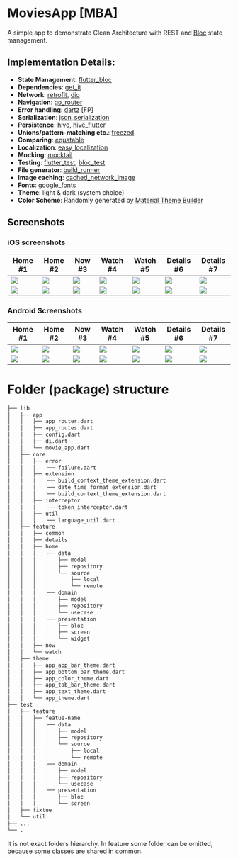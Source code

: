 # MoviesApp [MBA]

A simple app to demonstrate Clean Architecture with REST and [Bloc](https://bloclibrary.dev/) state management.

## Implementation Details:

- **State Management**: [flutter_bloc](https://pub.dev/packages/flutter_bloc)
- **Dependencies**: [get_it](https://pub.dev/packages/get_it)
- **Network**: [retrofit](https://pub.dev/packages/retrofit), [dio](https://pub.dev/packages/dio)
- **Navigation**: [go_router](https://pub.dev/packages/go_router)
- **Error handling**: [dartz](https://pub.dev/packages/freezed) [FP]
- **Serialization**: [json_serialization](https://pub.dev/packages/json_serialization)
- **Persistence**: [hive](https://pub.dev/packages/hive), [hive_flutter](https://pub.dev/packages/hive_flutter)
- **Unions/pattern-matching etc.**: [freezed]((https://pub.dev/packages/freezed))
- **Comparing**: [equatable](https://pub.dev/packages/equatable)
- **Localization**: [easy_localization](https://pub.dev/packages/easy_localization)
- **Mocking**: [mocktail](https://pub.dev/packages/mocktail)
- **Testing**: [flutter_test](https://api.flutter.dev/flutter/flutter_test/flutter_test-library.html), [bloc_test](https://pub.dev/packages/bloc_test)
- **File generator**: [build_runner](https://pub.dev/packages/build_runner)
- **Image caching**: [cached_network_image](https://pub.dev/packages/cached_network_image)
- **Fonts**: [google_fonts](https://pub.dev/packages/google_fonts)
- **Theme**: light & dark (system choice)
- **Color Scheme**: Randomly generated by [Material Theme Builder](https://m3.material.io/theme-builder#/custom)

## Screenshots
### iOS screenshots
| Home #1 | Home #2 | Now #3  | Watch #4 | Watch #5 | Details #6 | Details #7 |
|---------|---------|---------|----------|----------|------------|------------|
| ![][31] | ![][32] | ![][33] | ![][34]  | ![][35]  | ![][36]    | ![][37]    |
| ![][41] | ![][42] | ![][43] | ![][44]  | ![][45]  | ![][46]    | ![][47]    |

### Android Screenshots
| Home #1 | Home #2 | Now #3  | Watch #4 | Watch #5 | Details #6 | Details #7 |
|---------|---------|---------|----------|----------|------------|------------|
| ![][11] | ![][12] | ![][13] | ![][14]  | ![][15]  | ![][16]    | ![][17]    |
| ![][11] | ![][12] | ![][13] | ![][24]  | ![][25]  | ![][26]    | ![][27]    |


# Folder (package) structure
```bash
├── lib
│   ├── app
│   │   ├── app_router.dart
│   │   ├── app_routes.dart
│   │   ├── config.dart
│   │   ├── di.dart
│   │   └── movie_app.dart
│   ├── core
│   │   ├── error
│   │   │   └── failure.dart
│   │   ├── extension
│   │   │   ├── build_context_theme_extension.dart
│   │   │   ├── date_time_format_extension.dart
│   │   │   └── build_context_theme_extension.dart
│   │   ├── interceptor
│   │   │   └── token_interceptor.dart
│   │   ├── util
│   │   │   └── language_util.dart
│   ├── feature
│   │   ├── common
│   │   ├── details
│   │   ├── home
│   │   │   ├── data
│   │   │   │   ├── model
│   │   │   │   ├── repository
│   │   │   │   └── source
│   │   │   │       ├── local
│   │   │   │       └── remote
│   │   │   ├── domain
│   │   │   │   ├── model
│   │   │   │   ├── repository
│   │   │   │   └── usecase
│   │   │   └── presentation
│   │   │   │   ├── bloc
│   │   │   │   ├── screen
│   │   │   │   └── widget
│   │   ├── now
│   │   └── watch
│   ├── theme
│   │   ├── app_app_bar_theme.dart
│   │   ├── app_bottom_bar_theme.dart
│   │   ├── app_color_theme.dart
│   │   ├── app_tab_bar_theme.dart
│   │   ├── app_text_theme.dart
│   │   └── app_theme.dart
├── test
│   ├── feature
│   │   ├── featue-name
│   │   │   ├── data
│   │   │   │   ├── model
│   │   │   │   ├── repository
│   │   │   │   └── source
│   │   │   │       ├── local
│   │   │   │       └── remote
│   │   │   ├── domain
│   │   │   │   ├── model
│   │   │   │   ├── repository
│   │   │   │   └── usecase
│   │   │   └── presentation
│   │   │   │   ├── bloc
│   │   │   │   └── screen
│   ├── fixtue
│   └── util
├── ...
└── .
```
It is not exact folders hierarchy. In feature some folder can be omitted, because some classes are shared in common.


[11]: screenshots/android/light/android-light-01_home.png
[12]: screenshots/android/light/android-light-02_home.png
[13]: screenshots/android/light/android-light-03_now.png
[14]: screenshots/android/light/android-light-04_watch.png
[15]: screenshots/android/light/android-light-05_watch.png
[16]: screenshots/android/light/android-light-06_details.png
[17]: screenshots/android/light/android-light-07_details.png

[21]: screenshots/android/dark/android-dark-01_home.png
[22]: screenshots/android/dark/android-dark-02_home.png
[23]: screenshots/android/dark/android-dark-03_now.png
[24]: screenshots/android/dark/android-dark-04_watch.png
[25]: screenshots/android/dark/android-dark-05_watch.png
[26]: screenshots/android/dark/android-dark-06_details.png
[27]: screenshots/android/dark/android-dark-07_details.png

[31]: screenshots/ios/light/ios-light-01_home.png
[32]: screenshots/ios/light/ios-light-02_home.png
[33]: screenshots/ios/light/ios-light-03_now.png
[34]: screenshots/ios/light/ios-light-04_watch.png
[35]: screenshots/ios/light/ios-light-05_watch.png
[36]: screenshots/ios/light/ios-light-06_details.png
[37]: screenshots/ios/light/ios-light-07_details.png

[41]: screenshots/ios/dark/ios-dark-01_home.png
[42]: screenshots/ios/dark/ios-dark-02_home.png
[43]: screenshots/ios/dark/ios-dark-03_now.png
[44]: screenshots/ios/dark/ios-dark-04_watch.png
[45]: screenshots/ios/dark/ios-dark-05_watch.png
[46]: screenshots/ios/dark/ios-dark-06_details.png
[47]: screenshots/ios/dark/ios-dark-07_details.png
